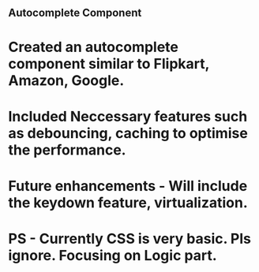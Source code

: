 ## Autocomplete Component

# Created an autocomplete component similar to Flipkart, Amazon, Google. 
# Included Neccessary features such as debouncing, caching to optimise the performance. 
# Future enhancements - Will include the keydown feature, virtualization.

# PS - Currently CSS is very basic. Pls ignore. Focusing on Logic part.

